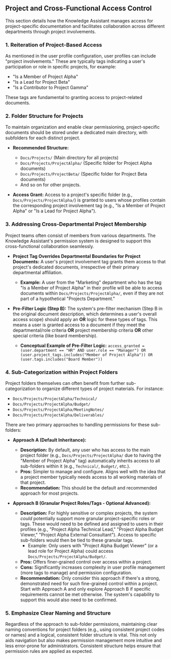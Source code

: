## Project and Cross-Functional Access Control

This section details how the Knowledge Assistant manages access for project-specific documentation and facilitates collaboration across different departments through project involvements.

### 1. Reiteration of Project-Based Access

As mentioned in the user profile configuration, user profiles can include "project involvements." These are typically tags indicating a user's participation or role in specific projects, for example:

*   "Is a Member of Project Alpha"
*   "Is a Lead for Project Beta"
*   "Is a Contributor to Project Gamma"

These tags are fundamental to granting access to project-related documents.

### 2. Folder Structure for Projects

To maintain organization and enable clear permissioning, project-specific documents should be stored under a dedicated main directory, with subfolders for each distinct project.

*   **Recommended Structure:**
    *   `Docs/Projects/` (Main directory for all projects)
    *   `Docs/Projects/ProjectAlpha/` (Specific folder for Project Alpha documents)
    *   `Docs/Projects/ProjectBeta/` (Specific folder for Project Beta documents)
    *   And so on for other projects.

*   **Access Grant:** Access to a project's specific folder (e.g., `Docs/Projects/ProjectAlpha/`) is granted to users whose profiles contain the corresponding project involvement tag (e.g., "Is a Member of Project Alpha" or "Is a Lead for Project Alpha").

### 3. Addressing Cross-Departmental Project Membership

Project teams often consist of members from various departments. The Knowledge Assistant's permission system is designed to support this cross-functional collaboration seamlessly.

*   **Project Tag Overrides Departmental Boundaries for Project Documents:** A user's project involvement tag grants them access to that project's dedicated documents, irrespective of their primary departmental affiliation.
    *   **Example:** A user from the "Marketing" department who has the tag "Is a Member of Project Alpha" in their profile will be able to access documents within `Docs/Projects/ProjectAlpha/`, even if they are not part of a hypothetical "Projects Department."

*   **Pre-Filter Logic (Step B):** The system's pre-filter mechanism (Step B in the original document description, which determines a user's overall access scope) should apply an **OR** logic for these types of tags. This means a user is granted access to a document if they meet the departmental/role criteria **OR** project membership criteria **OR** other special criteria (like board membership).
    *   **Conceptual Example of Pre-Filter Logic:** `access_granted = (user.department == "HR" AND user.role == "Manager") OR (user.project_tags.includes("Member of Project Alpha")) OR (user.tags.includes("Board Member"))`

### 4. Sub-Categorization within Project Folders

Project folders themselves can often benefit from further sub-categorization to organize different types of project materials. For instance:

*   `Docs/Projects/ProjectAlpha/Technical/`
*   `Docs/Projects/ProjectAlpha/Budget/`
*   `Docs/Projects/ProjectAlpha/MeetingNotes/`
*   `Docs/Projects/ProjectAlpha/Deliverables/`

There are two primary approaches to handling permissions for these sub-folders:

*   **Approach A (Default Inheritance):**
    *   **Description:** By default, any user who has access to the main project folder (e.g., `Docs/Projects/ProjectAlpha/` due to having the "Member of Project Alpha" tag) automatically inherits access to all sub-folders within it (e.g., `Technical/`, `Budget/`, etc.).
    *   **Pros:** Simpler to manage and configure. Aligns well with the idea that a project member typically needs access to all working materials of that project.
    *   **Recommendation:** This should be the default and recommended approach for most projects.

*   **Approach B (Granular Project Roles/Tags - Optional Advanced):**
    *   **Description:** For highly sensitive or complex projects, the system *could* potentially support more granular project-specific roles or tags. These would need to be defined and assigned to users in their profiles (e.g., "Project Alpha Technical Lead," "Project Alpha Budget Viewer," "Project Alpha External Consultant"). Access to specific sub-folders would then be tied to these granular tags.
        *   Example: Only users with "Project Alpha Budget Viewer" (or a lead role for Project Alpha) could access `Docs/Projects/ProjectAlpha/Budget/`.
    *   **Pros:** Offers finer-grained control over access within a project.
    *   **Cons:** Significantly increases complexity in user profile management (more tags to manage) and permission configuration.
    *   **Recommendation:** Only consider this approach if there's a strong, demonstrated need for such fine-grained control within a project. Start with Approach A and only explore Approach B if specific requirements cannot be met otherwise. The system's capability to support this would also need to be confirmed.

### 5. Emphasize Clear Naming and Structure

Regardless of the approach to sub-folder permissions, maintaining clear naming conventions for project folders (e.g., using consistent project codes or names) and a logical, consistent folder structure is vital. This not only aids navigation but also makes permission management more intuitive and less error-prone for administrators. Consistent structure helps ensure that permission rules are applied as expected.
